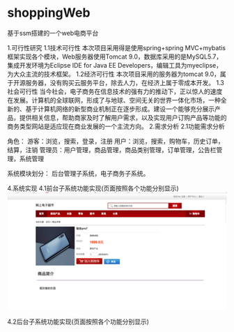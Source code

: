 # shoppingWeb
基于ssm搭建的一个web电商平台

1.可行性研究
1.1技术可行性
	本次项目采用得是使用spring+spring MVC+mybatis框架实现各个模块，Web服务器使用Tomcat 9.0，数据库采用的是MySQL5.7，集成开发环境为Eclipse IDE for Java EE Developers，编辑工具为myeclipse，为大众主流的技术框架。
1.2经济可行性
	本次项目采用的服务器为tomcat 9.0，属于开源服务器，没有购买云服务平台，除去人力，在经济上属于零成本开发。
1.3社会可行性
	当今社会，电子商务在信息技术的强有力的推动下，正以惊人的速度在发展。计算机的全球联网，形成了与地球、空间无关的世界一体化市场，一种全新的、基于计算机网络的新型商业机制正在逐步形成。建设一个能够充分展示产品，提供相关信息，帮助商家及时了解用户需求，以及实现用户订购产品等功能的商务类型网站是适应现在商业发展的一个主流方向。
2.需求分析
2.1功能需求分析

角色：
游客：浏览，搜索，登录，注册
用户：浏览，搜索，购物车，历史订单，结算，注销
管理员：用户管理，商品管理，商品类别管理，订单管理，公告栏管理，系统管理


系统模块划分：
后台管理子系统，电子商务子系统。

4.系统实现
4.1前台子系统功能实现(页面按照各个功能分别显示)
![title1](https://github.com/FsXI/shoppingWeb/blob/master/%E5%9B%BE%E7%89%872.png)

4.2后台子系统功能实现(页面按照各个功能分别显示)













